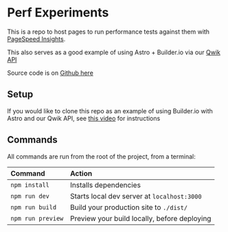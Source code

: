 # Perf Experiments

This is a repo to host pages to run performance tests against them with [PageSpeed Insights](https://pagespeed.web.dev/).

This also serves as a good example of using Astro + Builder.io via our [Qwik API](https://www.builder.io/c/docs/qwik-api)

Source code is on [Github here](https://github.com/builderio/perf-experiments)

## Setup

If you would like to clone this repo as an example of using Builder.io with Astro and our Qwik API, see [this video](https://www.loom.com/share/d8f49865120e417f93a6e62c8b29c8b1) for instructions

## Commands

All commands are run from the root of the project, from a terminal:

| Command           | Action                                       |
| :---------------- | :------------------------------------------- |
| `npm install`     | Installs dependencies                        |
| `npm run dev`     | Starts local dev server at `localhost:3000`  |
| `npm run build`   | Build your production site to `./dist/`      |
| `npm run preview` | Preview your build locally, before deploying |
